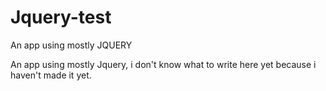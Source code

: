 # Jquery-test
An app using mostly JQUERY


An app using mostly Jquery, i don't know what to write here yet because i haven't made it yet. 
